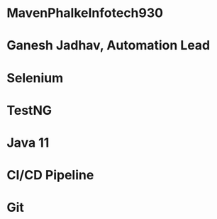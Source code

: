 # MavenPhalkeInfotech930
# Ganesh Jadhav, Automation Lead
# Selenium
# TestNG
# Java 11
# CI/CD Pipeline
# Git

